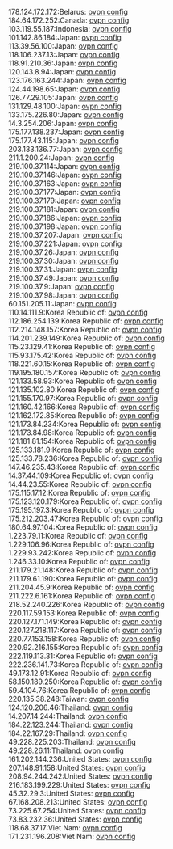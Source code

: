 178.124.172.172:Belarus: [ovpn config](vpn/178_124_172_172.ovpn)  
184.64.172.252:Canada: [ovpn config](vpn/184_64_172_252.ovpn)  
103.119.55.187:Indonesia: [ovpn config](vpn/103_119_55_187.ovpn)  
101.142.86.184:Japan: [ovpn config](vpn/101_142_86_184.ovpn)  
113.39.56.100:Japan: [ovpn config](vpn/113_39_56_100.ovpn)  
118.106.237.13:Japan: [ovpn config](vpn/118_106_237_13.ovpn)  
118.91.210.36:Japan: [ovpn config](vpn/118_91_210_36.ovpn)  
120.143.8.94:Japan: [ovpn config](vpn/120_143_8_94.ovpn)  
123.176.163.244:Japan: [ovpn config](vpn/123_176_163_244.ovpn)  
124.44.198.65:Japan: [ovpn config](vpn/124_44_198_65.ovpn)  
126.77.29.105:Japan: [ovpn config](vpn/126_77_29_105.ovpn)  
131.129.48.100:Japan: [ovpn config](vpn/131_129_48_100.ovpn)  
133.175.226.80:Japan: [ovpn config](vpn/133_175_226_80.ovpn)  
14.3.254.206:Japan: [ovpn config](vpn/14_3_254_206.ovpn)  
175.177.138.237:Japan: [ovpn config](vpn/175_177_138_237.ovpn)  
175.177.43.115:Japan: [ovpn config](vpn/175_177_43_115.ovpn)  
203.133.136.77:Japan: [ovpn config](vpn/203_133_136_77.ovpn)  
211.1.200.24:Japan: [ovpn config](vpn/211_1_200_24.ovpn)  
219.100.37.114:Japan: [ovpn config](vpn/219_100_37_114.ovpn)  
219.100.37.146:Japan: [ovpn config](vpn/219_100_37_146.ovpn)  
219.100.37.163:Japan: [ovpn config](vpn/219_100_37_163.ovpn)  
219.100.37.177:Japan: [ovpn config](vpn/219_100_37_177.ovpn)  
219.100.37.179:Japan: [ovpn config](vpn/219_100_37_179.ovpn)  
219.100.37.181:Japan: [ovpn config](vpn/219_100_37_181.ovpn)  
219.100.37.186:Japan: [ovpn config](vpn/219_100_37_186.ovpn)  
219.100.37.198:Japan: [ovpn config](vpn/219_100_37_198.ovpn)  
219.100.37.207:Japan: [ovpn config](vpn/219_100_37_207.ovpn)  
219.100.37.221:Japan: [ovpn config](vpn/219_100_37_221.ovpn)  
219.100.37.26:Japan: [ovpn config](vpn/219_100_37_26.ovpn)  
219.100.37.30:Japan: [ovpn config](vpn/219_100_37_30.ovpn)  
219.100.37.31:Japan: [ovpn config](vpn/219_100_37_31.ovpn)  
219.100.37.49:Japan: [ovpn config](vpn/219_100_37_49.ovpn)  
219.100.37.9:Japan: [ovpn config](vpn/219_100_37_9.ovpn)  
219.100.37.98:Japan: [ovpn config](vpn/219_100_37_98.ovpn)  
60.151.205.11:Japan: [ovpn config](vpn/60_151_205_11.ovpn)  
110.14.111.9:Korea Republic of: [ovpn config](vpn/110_14_111_9.ovpn)  
112.186.254.139:Korea Republic of: [ovpn config](vpn/112_186_254_139.ovpn)  
112.214.148.157:Korea Republic of: [ovpn config](vpn/112_214_148_157.ovpn)  
114.201.239.149:Korea Republic of: [ovpn config](vpn/114_201_239_149.ovpn)  
115.23.129.41:Korea Republic of: [ovpn config](vpn/115_23_129_41.ovpn)  
115.93.175.42:Korea Republic of: [ovpn config](vpn/115_93_175_42.ovpn)  
118.221.60.15:Korea Republic of: [ovpn config](vpn/118_221_60_15.ovpn)  
119.195.180.157:Korea Republic of: [ovpn config](vpn/119_195_180_157.ovpn)  
121.133.58.93:Korea Republic of: [ovpn config](vpn/121_133_58_93.ovpn)  
121.135.102.80:Korea Republic of: [ovpn config](vpn/121_135_102_80.ovpn)  
121.155.170.97:Korea Republic of: [ovpn config](vpn/121_155_170_97.ovpn)  
121.160.42.166:Korea Republic of: [ovpn config](vpn/121_160_42_166.ovpn)  
121.162.172.85:Korea Republic of: [ovpn config](vpn/121_162_172_85.ovpn)  
121.173.84.234:Korea Republic of: [ovpn config](vpn/121_173_84_234.ovpn)  
121.173.84.98:Korea Republic of: [ovpn config](vpn/121_173_84_98.ovpn)  
121.181.81.154:Korea Republic of: [ovpn config](vpn/121_181_81_154.ovpn)  
125.133.181.9:Korea Republic of: [ovpn config](vpn/125_133_181_9.ovpn)  
125.133.78.236:Korea Republic of: [ovpn config](vpn/125_133_78_236.ovpn)  
147.46.235.43:Korea Republic of: [ovpn config](vpn/147_46_235_43.ovpn)  
14.37.44.109:Korea Republic of: [ovpn config](vpn/14_37_44_109.ovpn)  
14.44.23.55:Korea Republic of: [ovpn config](vpn/14_44_23_55.ovpn)  
175.115.17.12:Korea Republic of: [ovpn config](vpn/175_115_17_12.ovpn)  
175.123.120.179:Korea Republic of: [ovpn config](vpn/175_123_120_179.ovpn)  
175.195.197.3:Korea Republic of: [ovpn config](vpn/175_195_197_3.ovpn)  
175.212.203.47:Korea Republic of: [ovpn config](vpn/175_212_203_47.ovpn)  
180.64.97.104:Korea Republic of: [ovpn config](vpn/180_64_97_104.ovpn)  
1.223.79.11:Korea Republic of: [ovpn config](vpn/1_223_79_11.ovpn)  
1.229.106.96:Korea Republic of: [ovpn config](vpn/1_229_106_96.ovpn)  
1.229.93.242:Korea Republic of: [ovpn config](vpn/1_229_93_242.ovpn)  
1.246.33.10:Korea Republic of: [ovpn config](vpn/1_246_33_10.ovpn)  
211.179.21.148:Korea Republic of: [ovpn config](vpn/211_179_21_148.ovpn)  
211.179.61.190:Korea Republic of: [ovpn config](vpn/211_179_61_190.ovpn)  
211.204.45.9:Korea Republic of: [ovpn config](vpn/211_204_45_9.ovpn)  
211.222.6.161:Korea Republic of: [ovpn config](vpn/211_222_6_161.ovpn)  
218.52.240.226:Korea Republic of: [ovpn config](vpn/218_52_240_226.ovpn)  
220.117.59.153:Korea Republic of: [ovpn config](vpn/220_117_59_153.ovpn)  
220.127.171.149:Korea Republic of: [ovpn config](vpn/220_127_171_149.ovpn)  
220.127.218.117:Korea Republic of: [ovpn config](vpn/220_127_218_117.ovpn)  
220.77.153.158:Korea Republic of: [ovpn config](vpn/220_77_153_158.ovpn)  
220.92.216.155:Korea Republic of: [ovpn config](vpn/220_92_216_155.ovpn)  
222.119.113.31:Korea Republic of: [ovpn config](vpn/222_119_113_31.ovpn)  
222.236.141.73:Korea Republic of: [ovpn config](vpn/222_236_141_73.ovpn)  
49.173.12.91:Korea Republic of: [ovpn config](vpn/49_173_12_91.ovpn)  
58.150.189.250:Korea Republic of: [ovpn config](vpn/58_150_189_250.ovpn)  
59.4.104.76:Korea Republic of: [ovpn config](vpn/59_4_104_76.ovpn)  
220.135.38.248:Taiwan: [ovpn config](vpn/220_135_38_248.ovpn)  
124.120.206.46:Thailand: [ovpn config](vpn/124_120_206_46.ovpn)  
14.207.14.244:Thailand: [ovpn config](vpn/14_207_14_244.ovpn)  
184.22.123.244:Thailand: [ovpn config](vpn/184_22_123_244.ovpn)  
184.22.167.29:Thailand: [ovpn config](vpn/184_22_167_29.ovpn)  
49.228.225.203:Thailand: [ovpn config](vpn/49_228_225_203.ovpn)  
49.228.26.11:Thailand: [ovpn config](vpn/49_228_26_11.ovpn)  
161.202.144.236:United States: [ovpn config](vpn/161_202_144_236.ovpn)  
207.148.91.158:United States: [ovpn config](vpn/207_148_91_158.ovpn)  
208.94.244.242:United States: [ovpn config](vpn/208_94_244_242.ovpn)  
216.183.199.229:United States: [ovpn config](vpn/216_183_199_229.ovpn)  
45.32.29.3:United States: [ovpn config](vpn/45_32_29_3.ovpn)  
67.168.208.213:United States: [ovpn config](vpn/67_168_208_213.ovpn)  
73.225.67.254:United States: [ovpn config](vpn/73_225_67_254.ovpn)  
73.83.232.36:United States: [ovpn config](vpn/73_83_232_36.ovpn)  
118.68.37.17:Viet Nam: [ovpn config](vpn/118_68_37_17.ovpn)  
171.231.196.208:Viet Nam: [ovpn config](vpn/171_231_196_208.ovpn)  
